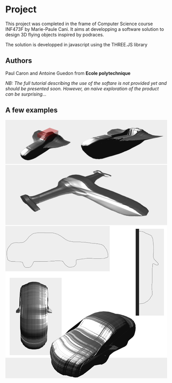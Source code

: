 # Project

This project was completed in the frame of Computer Science course INF473F by Marie-Paule Cani.
It aims at developping a software solution to design 3D flying objects inspired by podraces.

The solution is developped in javascript using the THREE.JS library

## Authors
Paul Caron and Antoine Guedon from **Ecole polytechnique**

*NB: The full tutorial describing the use of the softare is not provided yet and should be presented soon. However, an naive exploration of the product can be surprising...*

## A few examples

![Alt text](Pictures/Example2.png?raw=true "Example2")
![Alt text](Pictures/Example3.png?raw=true "Example3")
![Alt text](Pictures/Example1.png?raw=true "Example1")
